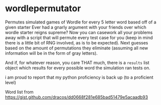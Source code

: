 # wordlepermutator
Permutes simulated games of Wordle for every 5 letter word based off of a given starter
Ever had a gnarly argument with your friends over which wordle starter reigns supreme? Now you can casework all your problems away with a script that will permute every test case for you (keep in mind there is a little bit of RNG involved, as is to be expected). Next guesses based on the amount of permutations they eliminate (assuming all new information will be in the form of gray letters).

And if, for whatever reason, you care THAT much, there is a `results` list object which results for every possible word the simulation ran tests on.

i am proud to report that my python proficiency is back up (to a proficient level)

Word list from https://gist.github.com/dracos/dd0668f281e685bad51479e5acaadb93
